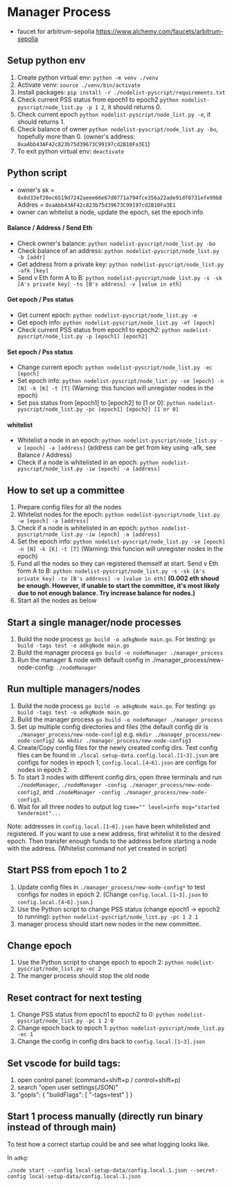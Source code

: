 # Manager Process
* faucet for arbitrum-sepolia https://www.alchemy.com/faucets/arbitrum-sepolia
## Setup python env
1. Create python virtual env: `python -m venv ./venv`
2. Activate venv: `source ./venv/bin/activate`
3. Install packages: `pip install -r ./nodelist-pyscript/requirements.txt`
4. Check current PSS status from epoch1 to epoch2 `python nodelist-pyscript/node_list.py -p 1 2`, it should returns 0.
5. Check current epoch `python nodelist-pyscript/node_list.py -e`, it should returns 1.
6. Check balance of owner `python nodelist-pyscript/node_list.py -bo`, hopefully more than 0. (owner's address: `0xaAbb43AF42c823b75d39673C99197cd2B10Fa3E1`)
6. To exit python virtual env: `deactivate`

## Python script
* owner's sk = `0x8d33ef20ec6519d7242aeee66e67d0771a794fce356a22ade91df0731efe99b8`
Addres = `0xaAbb43AF42c823b75d39673C99197cd2B10Fa3E1`
* owner can whitelist a node, update the epoch, set the epoch info

#### Balance / Address / Send Eth
* Check owner's balance: `python nodelist-pyscript/node_list.py -bo`
* Check balance of an address: `python nodelist-pyscript/node_list.py -b [addr]`
* Get address from a private key: `python nodelist-pyscript/node_list.py -afk [key]`
* Send v Eth form A to B: `python nodelist-pyscript/node_list.py -s -sk [A's private key] -to [B's address] -v [value in eth]`

#### Get epoch / Pss status
* Get current epoch:  `python nodelist-pyscript/node_list.py -e`
* Get epoch info: `python nodelist-pyscript/node_list.py -ef [epoch]`
* Check current PSS status from epoch1 to epoch2: `python nodelist-pyscript/node_list.py -p [epoch1] [epoch2]`

#### Set epoch / Pss status
* Change current epoch: `python nodelist-pyscript/node_list.py -ec [epoch]`
* Set epoch info: `python nodelist-pyscript/node_list.py -se [epoch] -n [N] -k [K] -t [T]` (Warning: this funcion will unregister nodes in the epoch)
* Set pss status from [epoch1] to [epoch2] to [1 or 0]: `python nodelist-pyscript/node_list.py -pc [epoch1] [epoch2] [1 or 0]`

#### whitelist
* Whitelist a node in an epoch: `python nodelist-pyscript/node_list.py -w [epoch] -a [address]` (address can be get from key using -afk, see Balance / Address)
* Check if a node is whitelisted in an epoch: `python nodelist-pyscript/node_list.py -iw [epoch] -a [address]`


## How to set up a committee
1. Prepare config files for all the nodes
2. Whitelist nodes for the epoch:  `python nodelist-pyscript/node_list.py -w [epoch] -a [address]`
3. Check if a node is whitelisted in an epoch: `python nodelist-pyscript/node_list.py -iw [epoch] -a [address]` 
3. Set the epoch info: `python nodelist-pyscript/node_list.py -se [epoch] -n [N] -k [K] -t [T]` (Warning: this funcion will unregister nodes in the epoch)
4. Fund all the nodes so they can registered themself at start. Send v Eth form A to B: `python nodelist-pyscript/node_list.py -s -sk [A's private key] -to [B's address] -v [value in eth]` **(0.002 eth shoud be enough. However, if unable to start the committee, it's most likely due to not enough balance. Try increase balance for nodes.)**
5. Start all the nodes as below

## Start a single manager/node processes
1. Build the node process `go build -o adkgNode main.go`. For testing: `go build -tags test -o adkgNode main.go`
2. Build the manager process `go build -o nodeManager ./manager_process`
3. Run the manager & node with default config in ./manager_process/new-node-config: `./nodeManager`

## Run multiple managers/nodes
1. Build the node process ``go build -o adkgNode main.go``. For testing: `go build -tags test -o adkgNode main.go`
2. Build the manager process ``go build -o nodeManager ./manager_process``
3. Set up multiple config directories and files (the default config dir is ``./manager_process/new-node-config``) e.g. ``mkdir ./manager_process/new-node-config2 && mkdir ./manager_process/new-node-config3``
4. Create/Copy config files for the newly created config dirs. Test config files can be found in `./local-setup-data`. `config.local.[1~3].json` are configs for nodes in epoch 1, `config.local.[4~6].json` are configs for nodes in epoch 2.
5. To start 3 nodes with different config dirs, open three terminals and run `./nodeManager`, `./nodeManager -config ./manager_process/new-node-config2`, and `./nodeManager -config ./manager_process/new-node-config3`.
6. Wait for all three nodes to output log `time="" level=info msg="started tendermint"...` 

Note: addresses in `config.local.[1~6].json` have been whitelisted and registered. If you want to use a new address, first whitelist it to the desired epoch. Then transfer enough funds to the address before starting a node with the address. (Whitelist command not yet created in script)

## Start PSS from epoch 1 to 2
1. Update config files in `./manager_process/new-node-config*` to test configs for nodes in epoch 2. (Change `config.local.[1~3].json` to `config.local.[4~6].json`.)
2. Use the Python script to change PSS status (change epoch1 -> epoch2 to running): `python nodelist-pyscript/node_list.py -pc 1 2 1`
3. manager process should start new nodes in the new committee.

## Change epoch
1. Use the Python script to change epoch to epoch 2: `python nodelist-pyscript/node_list.py -ec 2`
2. The manger process should stop the old node

## Reset contract for next testing
1. Change PSS status from epoch1 to epoch2 to 0: `python nodelist-pyscript/node_list.py -pc 1 2 0`
2. Change epoch back to epoch 1: `python nodelist-pyscript/node_list.py -ec 1`
3. Change the config in config dirs back to `config.local.[1~3].json`

## Set vscode for build tags:
1. open control panel: (command+shift+p / control+shift+p)
2. search "open user settings(JSON)"
3.  "gopls": {
        "buildFlags": [
            "-tags=test"
        ]
    }



## Start 1 process manually (directly run binary instead of through main)

To test how a correct startup could be and see what logging looks like. 

In `adkg`:
```
./node start --config local-setup-data/config.local.1.json --secret-config local-setup-data/config.local.1.json
```